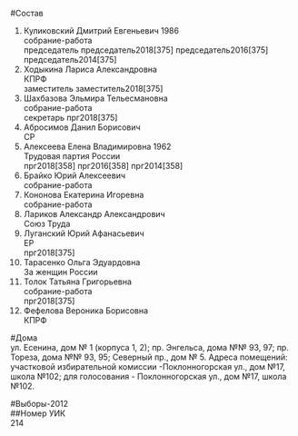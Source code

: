 #Состав  
1. Куликовский Дмитрий Евгеньевич 1986  
    собрание-работа  
    председатель председатель2018[375] председатель2016[375] председатель2014[375]  
2. Ходыкина Лариса Александровна  
    КПРФ  
    заместитель заместитель2018[375]  
3. Шахбазова Эльмира Тельесмановна  
    собрание-работа  
    секретарь прг2018[375]  
4. Абросимов Данил Борисович  
    СР  
5. Алексеева Елена Владимировна 1962  
    Трудовая партия России  
    прг2018[358] прг2016[358] прг2014[358]  
6. Брайко Юрий Алексеевич  
    собрание-работа  
7. Кононова Екатерина Игоревна  
    собрание-работа  
8. Лариков Александр Александрович  
    Союз Труда  
9. Луганский Юрий Афанасьевич  
    ЕР  
    прг2018[375]  
10. Тарасенко Ольга Эдуардовна  
    За женщин России  
11. Толок Татьяна Григорьевна  
    собрание-работа  
    прг2018[375]  
12. Фефелова Вероника Борисовна  
    КПРФ  
  
#Дома  
ул. Есенина, дом № 1 (корпуса 1, 2); пр. Энгельса, дома №№ 93, 97; пр. Тореза, дома №№ 93, 95; Северный пр., дом № 5. Адреса помещений: участковой избирательной комиссии -Поклонногорская ул., дом №17, школа №102; для голосования - Поклонногорская ул., дом №17, школа №102.  
  
#Выборы-2012  
##Номер УИК  
214  
